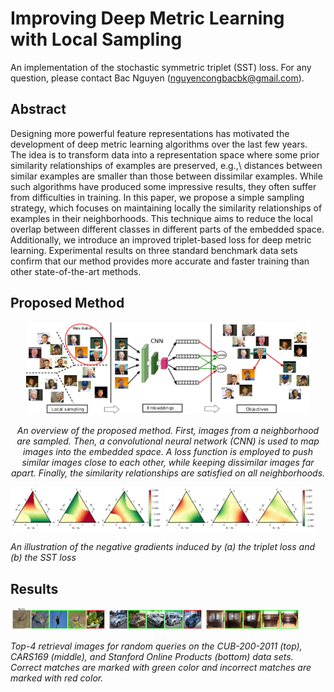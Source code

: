 # Improving Deep Metric Learning with Local Sampling
An implementation of the stochastic symmetric triplet (SST) loss. For any question, please contact Bac Nguyen (nguyencongbacbk@gmail.com).

## Abstract
Designing more powerful feature representations has motivated the development of deep metric learning algorithms over the last few years. The idea is to transform data into a representation space where some prior similarity relationships of examples are preserved, e.g.,\ distances between similar examples are smaller than those between dissimilar examples. While such algorithms have produced some impressive results, they often suffer from difficulties in training. In this paper, we propose a simple sampling strategy, which focuses on maintaining locally the similarity relationships of examples in their neighborhoods. This technique aims to reduce the local overlap between different classes in different parts of the embedded space. Additionally, we introduce an improved triplet-based loss for deep metric learning. Experimental results on three standard benchmark data sets confirm that our method provides more accurate and faster training than other state-of-the-art methods.

## Proposed Method
<center>
<img src="figures/idea.png" style="width: 90%" >
<p>  
<em> An overview of the proposed method. First, images from a neighborhood are sampled. Then, a convolutional neural network (CNN) is used to map images into the embedded space. A loss function is employed to push similar images close to each other, while keeping dissimilar images far apart. Finally, the similarity relationships are satisfied on all neighborhoods. </em>
</p>
</center>
<img src="figures/Triplet.png" style="width: 48%"> <img src="figures/SymTriplet.png" style="width: 48%">
<p>
<em>
An illustration of the negative gradients induced by (a) the triplet loss and (b) the SST loss
</em>
</p>

## Results
<img src="figures/cub200_example.png" style="width: 30%">
<img src="figures/cars196_example.png" style="width: 30%">
<img src="figures/stanford_example.png" style="width: 30%">
<p>
<em>
Top-4 retrieval images for random queries on the CUB-200-2011 (top), CARS169 (middle), and Stanford Online Products (bottom) data sets. Correct matches are marked with green color and incorrect matches are marked with red color.
</em>
</p>
